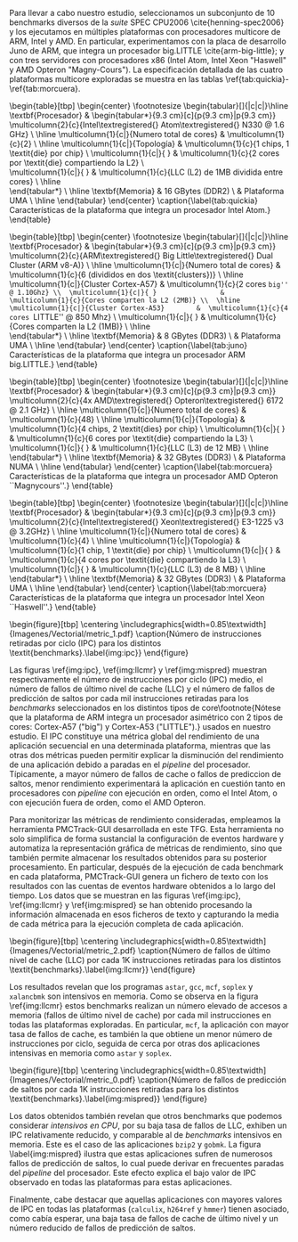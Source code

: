 
<!-- En este caso de estudio se ilustra el potencial de PMCTrack-GUI y PMCTrack en su conjunto para recabar información de rendimiento mediante contadores hardware en distintas arquitecturas y diversos modelos de procesador. -->



Para llevar a cabo nuestro estudio, seleccionamos un subconjunto de 10 benchmarks diversos de la _suite_ SPEC CPU2006 \cite{henning-spec2006} y los ejecutamos en múltiples plataformas con procesadores multicore de ARM, Intel y AMD. En particular, experimentamos con la placa de desarrollo Juno de ARM, que integra un procesador big.LITTLE \cite{arm-big-little}; y con tres servidores con procesadores x86 (Intel Atom, Intel Xeon "Haswell" y AMD Opteron "Magny-Cours"). La especificación detallada de las cuatro plataformas multicore exploradas se muestra en las tablas \ref{tab:quickia}-\ref{tab:morcuera}. 



<!--
http://ark.intel.com/products/35641/Intel-Atom-Processor-330-1M-Cache-1_60-GHz-533-MHz-FSB
-->

\begin{table}[tbp]
\begin{center}
\footnotesize
\begin{tabular}[]{|c|c|}\hline
\textbf{Procesador}           &
\begin{tabular*}{9.3 cm}[c]{p{9.3 cm}|p{9.3 cm}}
\multicolumn{2}{c}{Intel\textregistered{} Atom\textregistered{} N330 @ 1.6 GHz}       \\ \hline
\multicolumn{1}{c|}{Numero total de cores}        &   \multicolumn{1}{c}{2} \\ \hline
\multicolumn{1}{c|}{Topología}        &  \multicolumn{1}{c}{1 chips, 1 \textit{die} por chip} \\ 
\multicolumn{1}{c|}{ }                &  \multicolumn{1}{c}{2 cores por \textit{die} compartiendo la L2} \\       
\multicolumn{1}{c|}{ }                &  \multicolumn{1}{c}{LLC (L2) de 1MB dividida entre cores}       \\ \hline  
\end{tabular*} \\ \hline
\textbf{Memoria}    & 16 GBytes  (DDR2)                                   \\
             				 &   Plataforma UMA                              \\ \hline
\end{tabular}
\end{center}
\caption{\label{tab:quickia} Características de la plataforma que integra un procesador Intel Atom.}
\end{table}


<!--
http://www.arm.com/products/tools/development-boards/versatile-express/juno-arm-development-platform.php
-->

\begin{table}[tbp]
\begin{center}
\footnotesize
\begin{tabular}[]{|c|c|}\hline
\textbf{Procesador}           &
\begin{tabular*}{9.3 cm}[c]{p{9.3 cm}|p{9.3 cm}}
\multicolumn{2}{c}{ARM\textregistered{} Big Little\textregistered{} Dual Cluster (ARM v8-A)}       \\ \hline
\multicolumn{1}{c|}{Numero total de cores}        &   \multicolumn{1}{c}{6 (divididos en dos \textit{clusters})} \\ \hline
\multicolumn{1}{c|}{Cluster Cortex-A57}        &  \multicolumn{1}{c}{2 cores ``big'' @ 1.10Ghz} \\ 
\multicolumn{1}{c|}{ }                &  \multicolumn{1}{c}{Cores comparten la L2 (2MB)} \\  \hline       
\multicolumn{1}{c|}{Cluster Cortex-A53}        &  \multicolumn{1}{c}{4 cores ``LITTLE'' @ 850 Mhz} \\ 
\multicolumn{1}{c|}{ }                &  \multicolumn{1}{c}{Cores comparten la L2 (1MB)} \\  \hline  
\end{tabular*} \\ \hline
\textbf{Memoria}    & 8 GBytes  (DDR3)                                   \\
             				 &   Plataforma UMA                              \\ \hline
\end{tabular}
\end{center}
\caption{\label{tab:juno} Características de la plataforma que integra un procesador ARM big.LITTLE.}
\end{table}


<!--
http://products.amd.com/en-us/OpteronCPUDetail.aspx?id=644&f1=&f2=&f3=Yes&f4=&f5=&f6=&f7=&f8=&f9=&f10=&f11=&
-->

\begin{table}[tbp]
\begin{center}
\footnotesize
\begin{tabular}[]{|c|c|}\hline
\textbf{Procesador}           &
\begin{tabular*}{9.3 cm}[c]{p{9.3 cm}|p{9.3 cm}}
\multicolumn{2}{c}{4x AMD\textregistered{} Opteron\textregistered{} 6172 @ 2.1 GHz}       \\ \hline
\multicolumn{1}{c|}{Numero total de cores}        &   \multicolumn{1}{c}{48} \\ \hline
\multicolumn{1}{c|}{Topología}        &  \multicolumn{1}{c}{4 chips, 2 \textit{dies} por chip} \\ 
\multicolumn{1}{c|}{ }                &  \multicolumn{1}{c}{6 cores por \textit{die} compartiendo la L3} \\       
\multicolumn{1}{c|}{ }                &  \multicolumn{1}{c}{LLC (L3) de 12 MB}       \\ \hline  
\end{tabular*} \\ \hline
\textbf{Memoria}    & 32 GBytes  (DDR3)                                   \\
             				 &   Plataforma NUMA                              \\ \hline
\end{tabular}
\end{center}
\caption{\label{tab:morcuera} Características de la plataforma que integra un procesador AMD Opteron ``Magnycours''.}
\end{table}

<!--
http://ark.intel.com/products/75461/Intel-Xeon-Processor-E3-1225-v3-8M-Cache-3_20-GHz
-->	


\begin{table}[tbp]
\begin{center}
\footnotesize
\begin{tabular}[]{|c|c|}\hline
\textbf{Procesador}           &
\begin{tabular*}{9.3 cm}[c]{p{9.3 cm}|p{9.3 cm}}
\multicolumn{2}{c}{Intel\textregistered{} Xeon\textregistered{} E3-1225 v3 @ 3.2GHz}       \\ \hline
\multicolumn{1}{c|}{Numero total de cores}        &   \multicolumn{1}{c}{4} \\ \hline
\multicolumn{1}{c|}{Topología}        &  \multicolumn{1}{c}{1 chip, 1 \textit{die} por chip} \\ 
\multicolumn{1}{c|}{ }                &  \multicolumn{1}{c}{4 cores por \textit{die} compartiendo la L3} \\       
\multicolumn{1}{c|}{ }                &  \multicolumn{1}{c}{LLC (L3) de 8 MB}       \\ \hline  
\end{tabular*} \\ \hline
\textbf{Memoria}    & 32 GBytes  (DDR3)                                   \\
             				 &   Plataforma UMA                              \\ \hline
\end{tabular}
\end{center}
\caption{\label{tab:morcuera} Características de la plataforma que integra un procesador Intel Xeon ``Haswell''.}
\end{table}


\begin{figure}[tbp]
\centering
\includegraphics[width=0.85\textwidth]{Imagenes/Vectorial/metric_1.pdf}
\caption{Número de instrucciones retiradas por ciclo (IPC) para los distintos \textit{benchmarks}.\label{img:ipc}}
\end{figure}


Las figuras \ref{img:ipc}, \ref{img:llcmr} y \ref{img:mispred} muestran respectivamente el número de instrucciones por ciclo (IPC) medio, el número de fallos de último nivel de cache (LLC) y el número de fallos de predicción de saltos por cada mil instrucciones retiradas para los *benchmarks* seleccionados en los distintos tipos de core\footnote{Nótese que la plataforma de ARM integra un procesador asimétrico con 2 tipos de cores: Cortex-A57 ("big") y Cortex-A53 ("LITTLE").} usados en nuestro estudio. El IPC constituye una métrica global del rendimiento de una aplicación secuencial en una determinada plataforma, mientras que las otras dos métricas pueden permitir explicar la disminución del rendimiento de una aplicación debido a paradas en el *pipeline* del procesador. Típicamente, a mayor número de fallos de cache o fallos de prediccion de saltos, menor rendimiento experimentará la aplicación en cuestión tanto en procesadores con *pipeline* con ejecución en orden, como el Intel Atom, o con ejecución fuera de orden, como el AMD Opteron.

Para monitorizar las métricas de rendimiento consideradas, empleamos la herramienta PMCTrack-GUI desarrollada en este TFG. Esta herramienta no solo simplifica de forma sustancial la configuración de eventos hardware y automatiza la representación gráfica de métricas de rendimiento, sino que también permite almacenar los resultados obtenidos para su posterior procesamiento. En particular, después de la ejecución de cada benchmark en cada plataforma, PMCTrack-GUI genera un fichero de texto con los resultados con las cuentas de eventos hardware obtenidos a lo largo del tiempo. Los datos que se muestran en las figuras \ref{img:ipc}, \ref{img:llcmr} y \ref{img:mispred} se han obtenido procesando la información almacenada en esos ficheros de texto y capturando la media de cada métrica para la ejecución completa de cada aplicación.



\begin{figure}[tbp]
\centering
\includegraphics[width=0.85\textwidth]{Imagenes/Vectorial/metric_2.pdf}
\caption{Número de fallos de último nivel de cache (LLC) por cada 1K instrucciones retiradas para los distintos \textit{benchmarks}.\label{img:llcmr}}
\end{figure}

Los resultados revelan que los programas `astar`, `gcc`, `mcf`, `soplex` y `xalancbmk` son intensivos en memoria. Como se observa en la figura \ref{img:llcmr} estos benchmarks realizan un número elevado de accesos a memoria (fallos de último nivel de cache) por cada mil instrucciones en todas las plataformas exploradas. En particular, `mcf`, la aplicación con mayor tasa de fallos de cache, es también la que obtiene un menor número de instrucciones por ciclo, seguida de cerca por otras dos aplicaciones intensivas en memoria como `astar` y `soplex`. 

\begin{figure}[tbp]
\centering
\includegraphics[width=0.85\textwidth]{Imagenes/Vectorial/metric_0.pdf}
\caption{Número de fallos de predicción de saltos por cada 1K instrucciones retiradas para los distintos \textit{benchmarks}.\label{img:mispred}}
\end{figure}
 
Los datos obtenidos también revelan que otros benchmarks que podemos considerar *intensivos en CPU*, por su baja tasa de fallos de LLC, exhiben un IPC relativamente reducido, y comparable al de *benchmarks* intensivos en memoria. Este es el caso de las aplicaciones `bzip2` y `gobmk`. La figura \label{img:mispred} ilustra que estas aplicaciones sufren de numerosos fallos de predicción de saltos, lo cual puede derivar en frecuentes paradas del *pipeline* del procesador. Este efecto explica el bajo valor de IPC observado en todas las plataformas para estas aplicaciones. 

Finalmente, cabe destacar que aquellas aplicaciones con mayores valores de IPC en todas las plataformas (`calculix`, `h264ref` y `hmmer`) tienen asociado, como cabía esperar, una baja tasa de fallos de cache de último nivel y un número reducido de fallos de predicción de saltos. 


<!--
- Métricas: IPC, LLC-miss-rate (LLC misses*1000)/instrucciones , Fallos de Predicción de Saltos (Branch mispredicions*1000)/instrucciones
-->

